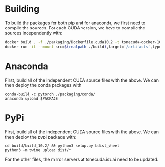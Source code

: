 <!--
 Copyright (c) 2021 Regents of the University of California

 This software is released under the MIT License.
 https://opensource.org/licenses/MIT
-->

# Building

To build the packages for both pip and for anaconda, we first need to compile the sources. For each CUDA version,
we have to compile the sources independently with:

```bash
docker build . -f ./packaging/Dockerfile.cuda10.2 -t tsnecuda-docker-10.2
docker run -it --mount src=$(realpath ./build),target='/artifacts',type=bind tsnecuda-docker-10.2:latest
```

# Anaconda
First, build all of the independent CUDA source files with the above. We can then deploy the conda packages with:
```
conda-build -c pytorch ./packaging/conda/
anaconda upload $PACKAGE
```

# PyPi
First, build all of the independent CUDA source files with the above. We can then deploy the pypi package with:
```
cd build/build_10.2/ && python3 setup.py bdist_wheel
python3 -m twine upload dist/*
```

For the other files, the mirror servers at tsnecuda.isx.ai need to be updated.
